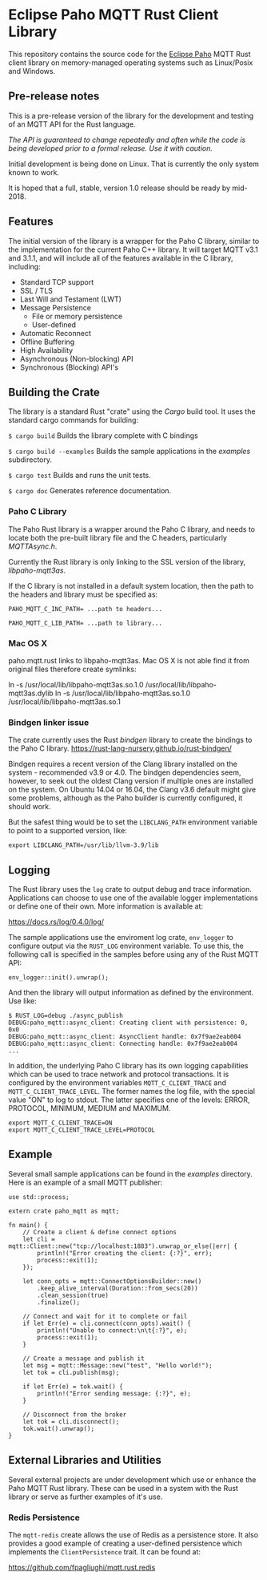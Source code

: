 # Eclipse Paho MQTT Rust Client Library

This repository contains the source code for the [Eclipse Paho](http://eclipse.org/paho) MQTT Rust client library on memory-managed operating systems such as Linux/Posix and Windows.

## Pre-release notes

This is a pre-release version of the library for the development and testing of an MQTT API for the Rust language.

_The API is guaranteed to change repeatedly and often while the code is being developed prior to a formal release. Use it with caution._

Initial development is being done on Linux. That is currently the only system known to work.

It is hoped that a full, stable, version 1.0 release should be ready by mid-2018.

## Features

The initial version of the library is a wrapper for the Paho C library, similar to the implementation for the current Paho C++ library. It will target MQTT v3.1 and 3.1.1, and will include all of the features available in the C library, including:

* Standard TCP support
* SSL / TLS
* Last Will and Testament (LWT)
* Message Persistence
  * File or memory persistence
  * User-defined
* Automatic Reconnect
* Offline Buffering
* High Availability
* Asynchronous (Non-blocking) API
* Synchronous (Blocking)  API's

## Building the Crate

The library is a standard Rust "crate" using the _Cargo_ build tool. It uses the standard cargo commands for building:

`$ cargo build`
Builds the library complete with C bindings

`$ cargo build --examples`
Builds the sample applications in the _examples_ subdirectory.

`$ cargo test`
Builds and runs the unit tests.

`$ cargo doc`
Generates reference documentation.

### Paho C Library

The Paho Rust library is a wrapper around the Paho C library, and needs to locate both the pre-built library file and the C headers, particularly _MQTTAsync.h_.

Currently the Rust library is only linking to the SSL version of the library, _libpaho-mqtt3as_.

If the C library is not installed in a default system location, then the path to the headers and library must be specified as:

`PAHO_MQTT_C_INC_PATH= ...path to headers...`

`PAHO_MQTT_C_LIB_PATH= ...path to library...`

### Mac OS X

paho.mqtt.rust links to libpaho-mqtt3as. Mac OS X is not able find it from original files therefore create symlinks:

ln -s /usr/local/lib/libpaho-mqtt3as.so.1.0 /usr/local/lib/libpaho-mqtt3as.dylib
ln -s /usr/local/lib/libpaho-mqtt3as.so.1.0 /usr/local/lib/libpaho-mqtt3as.so.1


### Bindgen linker issue

The crate currently uses the Rust _bindgen_ library to create the bindings to the Paho C library.
https://rust-lang-nursery.github.io/rust-bindgen/

Bindgen requires a recent version of the Clang library installed on the system - recommended v3.9 or 4.0. The bindgen dependencies seem, however, to seek out the oldest Clang version if multiple ones are installed on the system. On Ubuntu 14.04 or 16.04, the Clang v3.6 default might give some problems, although as the Paho builder is currently configured, it should work.

But the safest thing would be to set the `LIBCLANG_PATH` environment variable to point to a supported version, like:
```
export LIBCLANG_PATH=/usr/lib/llvm-3.9/lib
```

## Logging

The Rust library uses the `log` crate to output debug and trace information. Applications can choose to use one of the available logger implementations or define one of their own. More information is available at:

https://docs.rs/log/0.4.0/log/

The sample applications use the enviroment log crate, `env_logger` to configure output via the `RUST_LOG` environment variable. To use this, the following call is specified in the samples before using any of the Rust MQTT API:

```
env_logger::init().unwrap();
```

And then the library will output information as defined by the environment. Use like:

```
$ RUST_LOG=debug ./async_publish
DEBUG:paho_mqtt::async_client: Creating client with persistence: 0, 0x0
DEBUG:paho_mqtt::async_client: AsyncClient handle: 0x7f9ae2eab004
DEBUG:paho_mqtt::async_client: Connecting handle: 0x7f9ae2eab004
...
```

In addition, the underlying Paho C library has its own logging capabilities which can be used to trace network and protocol transactions. It is configured by the environment variables `MQTT_C_CLIENT_TRACE` and `MQTT_C_CLIENT_TRACE_LEVEL`. The former names the log file, with the special value "ON" to log to stdout. The latter specifies one of the levels: ERROR, PROTOCOL, MINIMUM, MEDIUM and MAXIMUM.

```
export MQTT_C_CLIENT_TRACE=ON
export MQTT_C_CLIENT_TRACE_LEVEL=PROTOCOL
```

## Example

Several small sample applications can be found in the _examples_ directory. Here is an example of a small MQTT publisher:

```
use std::process;

extern crate paho_mqtt as mqtt;

fn main() {
    // Create a client & define connect options
    let cli = mqtt::Client::new("tcp://localhost:1883").unwrap_or_else(|err| {
        println!("Error creating the client: {:?}", err);
        process::exit(1);
    });

    let conn_opts = mqtt::ConnectOptionsBuilder::new()
        .keep_alive_interval(Duration::from_secs(20))
        .clean_session(true)
        .finalize();

    // Connect and wait for it to complete or fail
    if let Err(e) = cli.connect(conn_opts).wait() {
        println!("Unable to connect:\n\t{:?}", e);
        process::exit(1);
    }

    // Create a message and publish it
    let msg = mqtt::Message::new("test", "Hello world!");
    let tok = cli.publish(msg);

    if let Err(e) = tok.wait() {
        println!("Error sending message: {:?}", e);
    }

    // Disconnect from the broker
    let tok = cli.disconnect();
    tok.wait().unwrap();
}
```

## External Libraries and Utilities

Several external projects are under development which use or enhance the Paho MQTT Rust library. These can be used in a system with the Rust library or serve as further examples of it's use.

### Redis Persistence

The `mqtt-redis` create allows the use of Redis as a persistence store. It also provides a good example of creating a user-defined persistence which implements the `ClientPersistence` trait. It can be found at:

https://github.com/fpagliughi/mqtt.rust.redis
